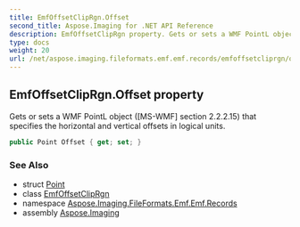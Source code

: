 ```yaml
---
title: EmfOffsetClipRgn.Offset
second_title: Aspose.Imaging for .NET API Reference
description: EmfOffsetClipRgn property. Gets or sets a WMF PointL object MSWMF section 2.2.2.15 that specifies the horizontal and vertical offsets in logical units
type: docs
weight: 20
url: /net/aspose.imaging.fileformats.emf.emf.records/emfoffsetcliprgn/offset/
---
```

## EmfOffsetClipRgn.Offset property

Gets or sets a WMF PointL object ([MS-WMF] section 2.2.2.15) that specifies the horizontal and vertical offsets in logical units.

```csharp
public Point Offset { get; set; }
```

### See Also

* struct [Point](../../../aspose.imaging/point/)
* class [EmfOffsetClipRgn](../)
* namespace [Aspose.Imaging.FileFormats.Emf.Emf.Records](../../emfoffsetcliprgn/)
* assembly [Aspose.Imaging](../../../)


